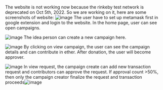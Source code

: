 The website is not working now because the rinkeby test network is deprecated on Oct 5th, 2022. So we are working on it, here are some screenshots of website:
![image](https://user-images.githubusercontent.com/91687386/198102737-69a144ec-4824-40f3-a835-460b1c860849.png)
The user have to set up metamask first in google extension and login to the website. In the home page, user can see open campaigns.

![image](https://user-images.githubusercontent.com/91687386/198103485-2e062c15-5d16-4113-9b4c-ca5a01fd4478.png)
The idea person can create a new campaign here.

![image](https://user-images.githubusercontent.com/91687386/198103508-a881414f-f95d-4496-944a-105db99be7c9.png)
By clicking on view campaign, the user can see the campaign details and can contribute in ether. After donation, the user will become approver.

![image](https://user-images.githubusercontent.com/91687386/198103526-06d03c92-f25c-483c-b334-cdf900c02c22.png)
In view request, the campaign create can add new transaction request and contributors can approve the request. If approval count >50%, then only the campaign creator finalize the request and transaction proceeds![image](https://user-images.githubusercontent.com/91687386/198103587-9853dac4-9bd2-4ac9-9da8-1814f1101818.png)
